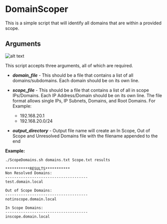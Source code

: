# DomainScoper
This is a simple script that will identify all domains that are within a provided scope.

## Arguments
![alt text](https://github.com/andrew-gomez/DomainScoper/blob/main/Argument.png)

This script accepts three arguments, all of which are required.
- ***domain_file*** - This should be a file that contains a list of all domains/subdomains. Each domain should be on its own line.
- ***scope_file***  - This should be a file that contains a list of all in scope IPs/Domains. Each IP Address/Domain should be on its own line. The file format allows single IPs, IP Subnets, Domains, and Root Domains. For Example:
  - 192.168.20.1
  - 192.168.20.0/24

- ***output_directory*** - Output file name will create an In Scope, Out of Scope and Unresolved Domains file with the filename appended to the end

**Example:**
```
./ScopeDomains.sh domains.txt Scope.txt results

***********RESULTS***********
Non Resolved Domains:
-------------------------------------   
test.domain.local

Out of Scope Domains:
-------------------------------------
notinscope.domain.local

In Scope Domains:
-------------------------------------
inscope.domain.local

```
